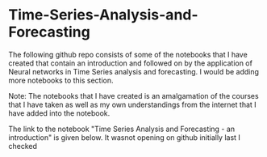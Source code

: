 # Time-Series-Analysis-and-Forecasting

The following github repo consists of some of the notebooks that I have created that contain an introduction and followed on by the application of Neural networks in Time Series 
analysis and forecasting. I would be adding more notebooks to this section.

Note: The notebooks that I have created is an amalgamation of the courses that I have taken as well as my own understandings from the internet that I have added into the notebook.

The link to the notebook "Time Series Analysis and Forecasting - an introduction" is given below. It wasnot opening on github initially last I checked



